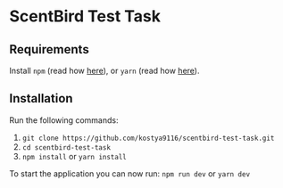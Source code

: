 # ScentBird Test Task

## Requirements

Install `npm` (read how [here](https://docs.npmjs.com/cli/install)), or `yarn` (read how [here](https://yarnpkg.com/lang/en/docs/install)).

## Installation

Run the following commands:
1. `git clone https://github.com/kostya9116/scentbird-test-task.git`
2. `cd scentbird-test-task`
3. `npm install` or `yarn install`

To start the application you can now run: `npm run dev` or `yarn dev`
